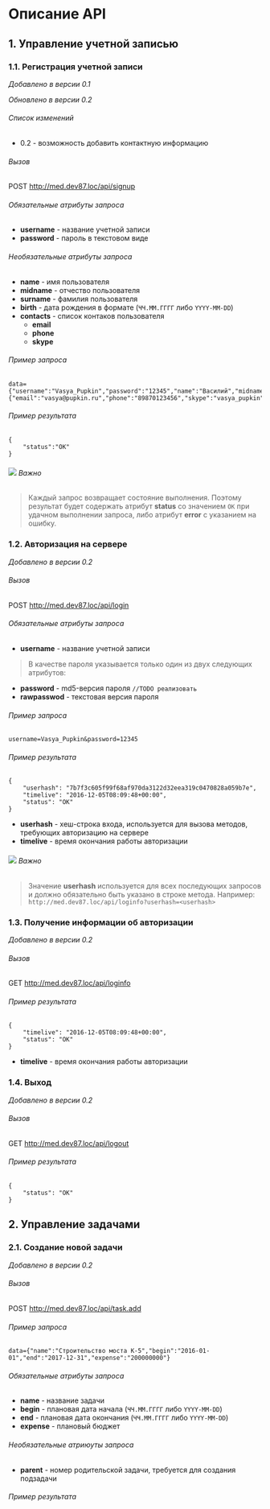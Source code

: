 Описание API
=======================================

1\. Управление учетной записью
---------------------------------------

### 1.1. Регистрация учетной записи

*Добавлено в версии 0.1*

*Обновлено в версии 0.2*

###### Список изменений
+ 0.2 - возможность добавить контактную информацию

###### Вызов
POST <http://med.dev87.loc/api/signup>

###### Обязательные атрибуты запроса

- **username** - название учетной записи
- **password** - пароль в текстовом виде

###### Необязательные атрибуты запроса

- **name** - имя пользователя
- **midname** - отчество пользователя
- **surname** - фамилия пользователя
- **birth** - дата рождения в формате (`ЧЧ.ММ.ГГГГ` либо `YYYY-MM-DD`)
- **contacts** - список контаков пользователя
    - **email**
    - **phone**
    - **skype**

###### Пример запроса

    data={"username":"Vasya_Pupkin","password":"12345","name":"Василий","midname":"Иванович","surname":"Пупкин","birth":"25.11.1999","contacts":{"email":"vasya@pupkin.ru","phone":"89870123456","skype":"vasya_pupkin"}

###### Пример результата

    {
        "status":"OK"
    }
    
###### ![][notice24] Важно
> Каждый запрос возвращает состояние выполнения. Поэтому результат будет содержать атрибут **status** со значением `OK` при удачном выполнении запроса, либо атрибут **error** с указанием на ошибку.

### 1.2. Авторизация на сервере

*Добавлено в версии 0.2*

###### Вызов

POST <http://med.dev87.loc/api/login>

###### Обязательные атрибуты запроса

- **username** - название учетной записи

> В качестве пароля указывается только один из двух следующих атрибутов: 
- **password** - md5-версия пароля `//TODO реализовать`
- **rawpasswod** - текстовая версия пароля

###### Пример запроса

    username=Vasya_Pupkin&password=12345

###### Пример результата

    {
        "userhash": "7b7f3c605f99f68af970da3122d32eea319c0470828a059b7e",
        "timelive": "2016-12-05T08:09:48+00:00",
        "status": "OK"
    }
    
- **userhash** - хеш-строка входа, используется для вызова методов, требующих авторизацию на сервере
- **timelive** - время окончания работы авторизации
    
###### ![][notice24] Важно
> Значение **userhash** используется для всех последующих запросов и должно обязательно быть указано в строке метода. Например:
> `http://med.dev87.loc/api/loginfo?userhash=<userhash>`

### 1.3. Получение информации об авторизации

*Добавлено в версии 0.2*

###### Вызов

GET <http://med.dev87.loc/api/loginfo>

###### Пример результата

    {
        "timelive": "2016-12-05T08:09:48+00:00",
        "status": "OK"
    }
    
- **timelive** - время окончания работы авторизации

### 1.4. Выход

*Добавлено в версии 0.2*

###### Вызов

GET <http://med.dev87.loc/api/logout>

###### Пример результата

    {
        "status": "OK"
    }

2\. Управление задачами
---------------------------------------

### 2.1. Создание новой задачи

*Добавлено в версии 0.2*

###### Вызов

POST <http://med.dev87.loc/api/task.add>

###### Пример запроса

    data={"name":"Строительство моста К-5","begin":"2016-01-01","end":"2017-12-31","expense":"200000000"}
    
###### Обязательные атрибуты запроса

- **name** - название задачи
- **begin** - плановая дата начала (`ЧЧ.ММ.ГГГГ` либо `YYYY-MM-DD`)
- **end** - плановая дата окончания (`ЧЧ.ММ.ГГГГ` либо `YYYY-MM-DD`)
- **expense** - плановый бюджет

###### Необязательные атриюуты запроса

- **parent** - номер родительской задачи, требуется для создания подзадачи

###### Пример результата

    
    
    

[notice24]: notice24.png
[notice64]: notice64.png
[notice128]: notice128.png